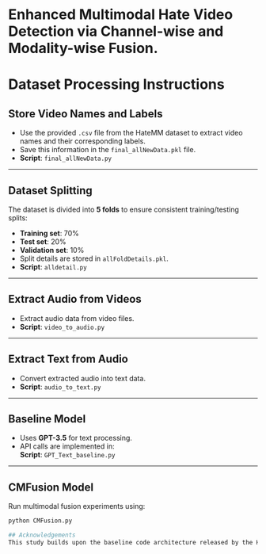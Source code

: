 # Enhanced Multimodal Hate Video Detection via Channel-wise and Modality-wise Fusion.

# Dataset Processing Instructions

## Store Video Names and Labels
- Use the provided `.csv` file from the HateMM dataset to extract video names and their corresponding labels.
- Save this information in the `final_allNewData.pkl` file.
- **Script**: `final_allNewData.py`

---

## Dataset Splitting
The dataset is divided into **5 folds** to ensure consistent training/testing splits:
- **Training set**: 70%
- **Test set**: 20%
- **Validation set**: 10%
- Split details are stored in `allFoldDetails.pkl`.
- **Script**: `alldetail.py`

---

## Extract Audio from Videos
- Extract audio data from video files.
- **Script**: `video_to_audio.py`

---

## Extract Text from Audio
- Convert extracted audio into text data.
- **Script**: `audio_to_text.py`

---

## Baseline Model
- Uses **GPT-3.5** for text processing.
- API calls are implemented in:  
  **Script**: `GPT_Text_baseline.py`

---

## CMFusion Model
Run multimodal fusion experiments using:
```bash
python CMFusion.py

## Acknowledgements
This study builds upon the baseline code architecture released by the HateMM team. We gratefully acknowledge their contributions in providing the high-quality multimodal hate speech detection dataset and baseline model implementation.
